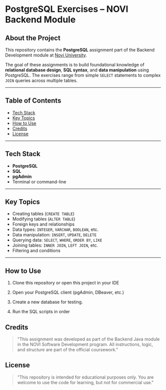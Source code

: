 # PostgreSQL Exercises – NOVI Backend Module

## About the Project

This repository contains the **PostgreSQL** assignment part of the Backend Development module at [Novi University](https://www.novi.nl).

The goal of these assignments is to build foundational knowledge of **relational database design**, **SQL syntax**, and **data manipulation** using PostgreSQL. The exercises range from simple `SELECT` statements to complex `JOIN` queries across multiple tables.

---

## Table of Contents

- [Tech Stack](#tech-stack)
- [Key Topics](#key-topics)
- [How to Use](#how-to-use)
- [Credits](#credits)
- [License](#license)

---

## Tech Stack

- **PostgreSQL**
- **SQL**
- **pgAdmin**
- Terminal or command-line

---

## Key Topics

- Creating tables (`CREATE TABLE`)
- Modifying tables (`ALTER TABLE`)
- Foreign keys and relationships
- Data types: `INTEGER`, `VARCHAR`, `BOOLEAN`, etc.
- Data manipulation: `INSERT`, `UPDATE`, `DELETE`
- Querying data: `SELECT`, `WHERE`, `ORDER BY`, `LIKE`
- Joining tables: `INNER JOIN`, `LEFT JOIN`, etc.
- Filtering and conditions

---

## How to Use

1. Clone this repository or open this project in your IDE
2. Open your PostgreSQL client (pgAdmin, DBeaver, etc.)

3. Create a new database for testing.

4. Run the SQL scripts in order


## Credits
> "This assignment was developed as part of the Backend Java module in the NOVI Software Development program. All instructions, logic, and structure are part of the official coursework."

## License
> "This repository is intended for educational purposes only. You are welcome to use the code for learning, but not for commercial use."